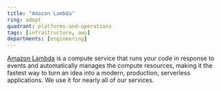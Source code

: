 ```yaml
---
title: "Amazon Lambda"
ring: adopt
quadrant: platforms-and-operations
tags: [infrastructure, aws]
departments: [engineering]
---
```

[Amazon Lambda](https://aws.amazon.com/lambda/) is a compute service that runs your code in response to events and automatically 
manages the compute resources, making it the fastest way to turn an idea into a modern, production, serverless applications.
We use it for nearly all of our services.

